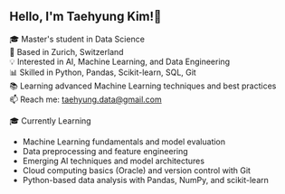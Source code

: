 ## Hello, I'm Taehyung Kim!👋
🎓 Master's student in Data Science  
📍 Based in Zurich, Switzerland  
💡 Interested in AI, Machine Learning, and Data Engineering  
📊 Skilled in Python, Pandas, Scikit-learn, SQL, Git  
📚 Learning advanced Machine Learning techniques and best practices  
📫 Reach me: taehyung.data@gmail.com

🎓 Currently Learning  
- Machine Learning fundamentals and model evaluation
- Data preprocessing and feature engineering
- Emerging AI techniques and model architectures
- Cloud computing basics (Oracle) and version control with Git
- Python-based data analysis with Pandas, NumPy, and scikit-learn
